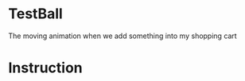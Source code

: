 TestBall
========

The moving animation when we add something into my shopping cart

Instruction
==========

